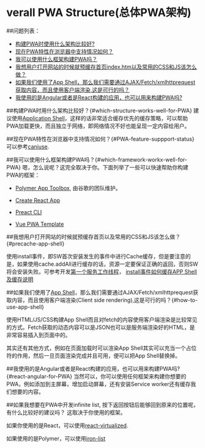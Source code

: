 # verall PWA Structure(总体PWA架构)

##问题列表：

* [构建PWA时使用什么架构比较好?](#which-structure-works-well-for-PWA)
* [现在PWA特性在浏览器中支持情况如何？](#PWA-feature-suppport-status)
* [我可以使用什么框架构建PWA吗？](#which-framework-workx-well-for-PWA)
* [我想用户打开网站的时候就预缓存首页index.htm以及常用的CSS和JS该怎么做？](#precache-app-shell)
* [如果我们使用了App Shell，那么我们需要通过AJAX/Fetch/xmlhttprequest获取内容，而且使用客户端渲染,这是可行的吗？](#how-to-use-app-shell)
* [我使用的是Angular或者是React构建的应用，也可以用来构建PWA吗?](#react-angular-for-PWA)


##构建PWA时用什么架构比较好？{#which-structure-works-well-for-PWA}
建议使用[Application Shell](https://developers.google.com/web/fundamentals/architecture/app-shell)，这样的话非常适合缓存优先的缓存策略，可以帮助PWA加载更快，而且独立于网络，即网络情况不好也能呈现一定内容给用户。


##现在PWA特性在浏览器中支持情况如何？{#PWA-feature-suppport-status}
可以参考[caniuse](https://caniuse.com/).

##我可以使用什么框架构建PWA吗？{#which-framework-workx-well-for-PWA}
嗯，怎么说呢？这完全取决于你。下面列举了一些可以快速帮助你构建PWA的框架：

* [Polymer App Toolbox](https://polymer-library.polymer-project.org/3.0/docs/devguide/feature-overview), 由谷歌的团队维护。

* [Create React App](https://github.com/facebookincubator/create-react-app)

* [Preact CLI](https://github.com/developit/preact-cli)

* [Vue PWA Template](https://github.com/developit/preact-cli)


##我想用户打开网站的时候就预缓存首页以及常用的CSS和JS该怎么做？{#precache-app-shell}

使用install事件，即SW首次安装发生的事件中进行Cache缓存，但是要注意的是，如果使用cache.addAll进行缓存的话，资源一定要保证正确的返回，否则SW将会安装失败。可参考开发[第一个服务工作线程](https://developers.google.com/web/fundamentals/primers/service-workers/lifecycle#_2)， [install事件如何缓存APP Shell及缓存说明](https://developers.google.com/web/ilt/pwa/caching-files-with-service-worker#storing_resources)

##如果我们使用了[App Shell](https://developers.google.com/web/fundamentals/architecture/app-shell)，那么我们需要通过AJAX/Fetch/xmlhttprequest获取内容，而且使用客户端渲染(Client side rendering),这是可行的吗？{#how-to-use-app-shell}

使用HTML/JS/CSS构建App Shell而且对fetch的内容使用客户端渲染是比较常见的方式。Fetch获取的动态内容可以是JSON也可以是服务端渲染好的HTML，是非常容易插入到页面中的。

其实还有其他方式，例如在页面加载时可以渲染App Shell其实可以充当一个占位符的作用，然后一旦页面渲染完成并且可用，便可以把App Shell替换掉。

##我使用的是Angular或者是React构建的应用，也可以用来构建PWA吗?{#react-angular-for-PWA}
当然可以，你可以使用任何框架来构建你想要的PWA，例如添加到主屏幕，增加启动屏幕，还有安装Service worker还有缓存我们想要的内容。

##如果我想要在PWA中开发infinite list, 按下返回按钮后能够回到原来的位置呢，有什么比较好的建议吗？
这取决于你使用的框架。

如果你使用的是React，可以使用[react-virtualized](https://github.com/bvaughn/react-virtualized).

如果使用的是Polymer，可以使用[iron-list](https://www.webcomponents.org/element/PolymerElements/iron-list)

